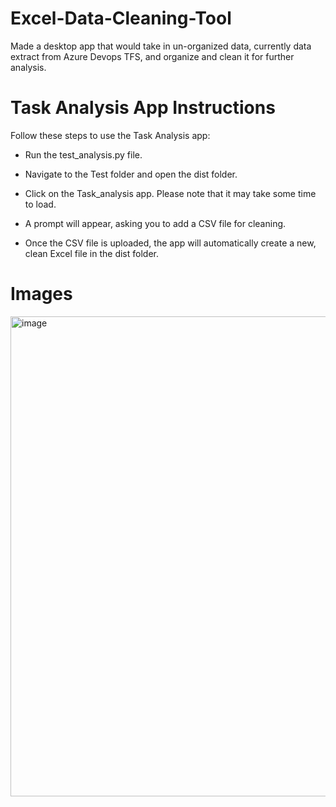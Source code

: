 # Excel-Data-Cleaning-Tool
Made a desktop app that would take in un-organized data, currently data extract from Azure Devops TFS, and organize and clean it for further analysis.

# Task Analysis App Instructions

Follow these steps to use the Task Analysis app:

- Run the test_analysis.py file.

- Navigate to the Test folder and open the dist folder.

- Click on the Task_analysis app. Please note that it may take some time to load.

- A prompt will appear, asking you to add a CSV file for cleaning.

- Once the CSV file is uploaded, the app will automatically create a new, clean Excel file in the dist folder.

# Images

<img width="1366" height="768" alt="image" src="https://github.com/user-attachments/assets/e4fdb2d3-74db-4307-b0f8-27f39def219d" />
